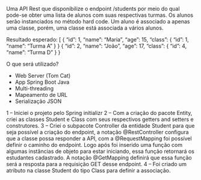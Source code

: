 Uma API Rest que disponibilize o endpoint /students por meio do qual pode-se obter uma lista de alunos com suas respectivas turmas. Os alunos serão instanciados no método hard code. Um aluno é associado a apenas uma classe, porém, uma classe está associada a vários alunos. 

 
Resultado esperado:
[
	{
		“id”: 1,
		“name”: “Maria”,
		“age”: 15,
		“class”: {
		“id”: 1,
		“name”:  “Turma A”
		}
	}
{
		“id”: 2,
		“name”: “João”,
		“age”: 17,
		“class”: {
		“id”: 4,
		“name”:  “Turma D”
		}
	}

O que será utilizado?
-	Web Server (Tom Cat)
-	App Spring Boot Java
-	Multi-threading
-	Mapeamento de URL
-	Serialização JSON

1 – Iniciei o projeto pelo Spring initializr
2 – Com a criação do pacote Entity, criei as classes Student e Class com seus respectivos getters and setters e construtores.
3 – Criei o subpacote Controller da entidade Student para que seja possível a criação do endpoint, a notação @RestController configura que a classe possa responder a API, com a @RequestMapping foi possível definir o caminho do endpoint. Logo após foi inserido uma função com algumas instâncias de objeto para estar iniciando, essa função retornará os estudantes cadastrado. A notação @GetMapping definirá que essa função será a resposta para a requisição GET desse endpoint.
4 – Foi criado um atributo na classe Student do tipo Class para definir a associação.
